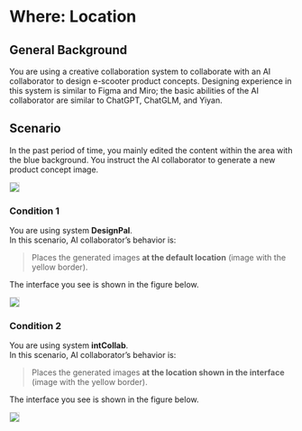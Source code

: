 # Where: Location

## General Background
You are using a creative collaboration system to collaborate with an AI collaborator to design e-scooter product concepts. Designing experience in this system is similar to Figma and Miro; the basic abilities of the AI collaborator are similar to ChatGPT, ChatGLM, and Yiyan.

## Scenario
In the past period of time, you mainly edited the content within the area with the blue background. You instruct the AI ​​collaborator to generate a new product concept image.

<img src="img/RQ2/Where/Location-intro.webp" style="border: .5px solid Gainsboro; max-width: 75%;">

### Condition 1
You are using system **DesignPal**.<br>
In this scenario, AI ​​collaborator’s behavior is:

> Places the generated images **at the default location** (image with the yellow border).

The interface you see is shown in the figure below.

<img src="img/RQ2/Where/Location-N.webp" style="border: .5px solid Gainsboro;">

### Condition 2
You are using system **intCollab**.<br>
In this scenario, AI ​​collaborator’s behavior is:

> Places the generated images **at the location shown in the interface** (image with the yellow border).

The interface you see is shown in the figure below.

<img src="img/RQ2/Where/Location-WA.webp" style="border: .5px solid Gainsboro; max-width: 75%;">